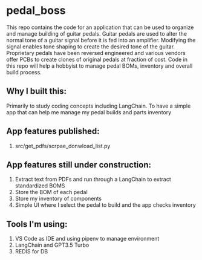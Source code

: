 # pedal_boss
This repo contains the code for an application that can be used to organize and manage building of guitar pedals. 
Guitar pedals are used to alter the normal tone of a guitar signal before it is fed into an amplifier. 
Modifying the signal enables tone shaping to create the desired tone of the guitar.
Proprietary pedals have been reversed engineered and various vendors offer PCBs to create clones of original pedals at fraction of cost.
Code in this repo will help a hobbyist to manage pedal BOMs, inventory and overall build process. 

## Why I built this: 
Primarily to study coding concepts including LangChain. To have a simple app that can help me manage my pedal builds and parts inventory

## App features published: 
1. src/get_pdfs/scrpae_donwload_list.py
   
## App features still under construction:
1. Extract text from PDFs and run through a LangChain to extract standardized BOMS
2. Store the BOM of each pedal 
3. Store my inventory of components 
4. Simple UI where I select the pedal to build and the app checks inventory 

## Tools I'm using:
1. VS Code as IDE and using pipenv to manage environment
2. LangChain and GPT3.5 Turbo
3. REDIS for DB 

